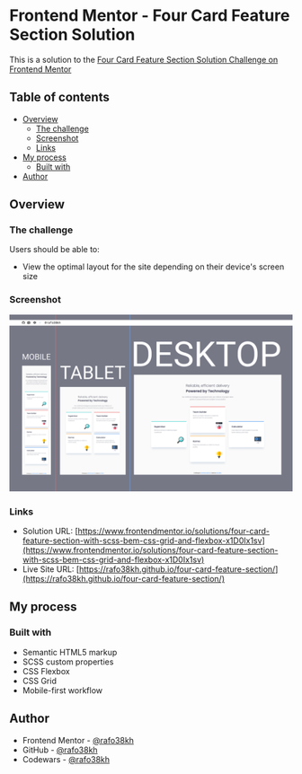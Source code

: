 # Frontend Mentor - Four Card Feature Section Solution

This is a solution to the [Four Card Feature Section Solution Challenge on Frontend Mentor](https://www.frontendmentor.io/challenges/four-card-feature-section-weK1eFYK)

## Table of contents

- [Overview](#overview)
  - [The challenge](#the-challenge)
  - [Screenshot](#screenshot)
  - [Links](#links)
- [My process](#my-process)
  - [Built with](#built-with)
- [Author](#author)

## Overview

### The challenge

Users should be able to:

- View the optimal layout for the site depending on their device's screen size

### Screenshot

![screenshot](./images/screenshot.png)

### Links

- Solution URL: [https://www.frontendmentor.io/solutions/four-card-feature-section-with-scss-bem-css-grid-and-flexbox-x1D0Ix1sv](https://www.frontendmentor.io/solutions/four-card-feature-section-with-scss-bem-css-grid-and-flexbox-x1D0Ix1sv)
- Live Site URL: [https://rafo38kh.github.io/four-card-feature-section/](https://rafo38kh.github.io/four-card-feature-section/)

## My process

### Built with

- Semantic HTML5 markup
- SCSS custom properties
- CSS Flexbox
- CSS Grid
- Mobile-first workflow

## Author

- Frontend Mentor - [@rafo38kh](https://www.frontendmentor.io/profile/rafo38kh)
- GitHub - [@rafo38kh](https://github.com/rafo38kh)
- Codewars - [@rafo38kh](https://www.codewars.com/users/rafo38kh)
